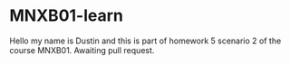 # MNXB01-learn
Hello my name is Dustin and this is part of homework 5 scenario 2 of the course MNXB01. Awaiting pull request.

